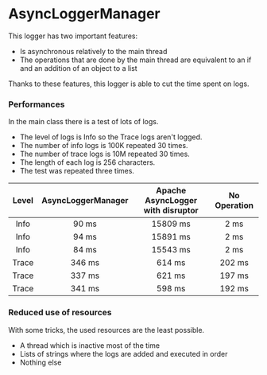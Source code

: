 # AsyncLoggerManager

This logger has two important features:
 - Is asynchronous relatively to the main thread
 - The operations that are done by the main thread are equivalent to an if and an addition of an object to a list
 
 Thanks to these features, this logger is able to cut the time spent on logs.
 
 ### Performances
 
 In the main class there is a test of lots of logs.
 - The level of logs is Info so the Trace logs aren't logged. 
 - The number of info logs is 100K repeated 30 times.
 - The number of trace logs is 10M repeated 30 times.
 - The length of each log is 256 characters.
 - The test was repeated three times.
 
| Level | AsyncLoggerManager | Apache AsyncLogger with disruptor | No Operation |
| :---: | :----------------: | :-------------------------------: | :----------: |
| Info  | 90 ms | 15809 ms | 2 ms |
| Info  | 94 ms | 15891 ms | 2 ms |
| Info  | 84 ms | 15543 ms | 2 ms |
| Trace | 346 ms | 614 ms | 202 ms |
| Trace | 337 ms | 621 ms | 197 ms |
| Trace | 341 ms | 598 ms | 192 ms |

### Reduced use of resources

With some tricks, the used resources are the least possible.
- A thread which is inactive most of the time
- Lists of strings where the logs are added and executed in order
- Nothing else
